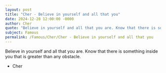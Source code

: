 ```yaml
---
layout: post
title: "Cher - Believe in yourself and all that you"
date: 2024-12-28 12:00:00 -0000
author: Cher
quote: "Believe in yourself and all that you are. Know that there is something inside you that is greater than any obstacle."
subject: Famous
permalink: /Famous/Cher/Cher - Believe in yourself and all that you
---
```


Believe in yourself and all that you are. Know that there is something inside you that is greater than any obstacle.

- Cher
